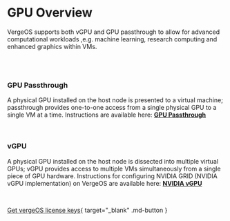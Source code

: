 

# GPU Overview

VergeOS supports both vGPU and GPU passthrough to allow for advanced computational workloads ,e.g. machine learning, research computing and enhanced graphics within VMs.

<br>
<br>

### GPU Passthrough
A physical GPU installed on the host node is presented to a virtual machine; passthrough provides one-to-one access from a single physical GPU to a single VM at a time.  Instructions are available here: [**GPU Passthrough**](/docs/product-guide/GPUPassthrough)  

<br>

### vGPU
A physical GPU installed on the host node is dissected into multiple virtual GPUs; vGPU provides access to multiple VMs simultaneously from a single piece of GPU hardware.  Instructions for configuring NVIDIA GRID (NVIDIA vGPU implementation) on VergeOS are available here: [**NVIDIA vGPU**](/docs/product-guide/nvidiavGPU)

<br>

[Get vergeOS license keys](https://www.verge.io/test-drive){ target="_blank" .md-button }